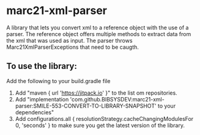 # marc21-xml-parser
A library that lets you convert xml to a reference object with the use of a parser.
The reference object offers multiple methods to extract data from the xml that was used as input.
The parser throws Marc21XmlParserExceptions that need to be caugth.

## To use the library: 
Add the following to your build.gradle file
1. Add "maven { url 'https://jitpack.io' }" to the list om repositories.
2. Add "implementation 'com.github.BIBSYSDEV:marc21-xml-parser:SMILE-553-CONVERT-TO-LIBRARY-SNAPSHOT' to your dependencies" 
3. Add configurations.all {
           resolutionStrategy.cacheChangingModulesFor 0, 'seconds'
       }
       to make sure you get the latest version of the library.